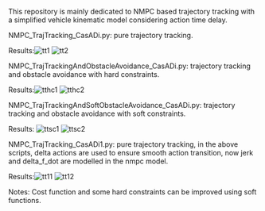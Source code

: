 This repository is mainly dedicated to NMPC based trajectory tracking with a simplified vehicle kinematic model considering action time delay.

NMPC_TrajTracking_CasADi.py: pure trajectory tracking. 

Results:![tt1](https://github.com/user-attachments/assets/70fbb13b-ffac-4cc1-b34f-3aa59bcbbc05)
![tt2](https://github.com/user-attachments/assets/4632336b-f675-4e73-864b-75f47fae213a)

NMPC_TrajTrackingAndObstacleAvoidance_CasADi.py: trajectory tracking and obstacle avoidance with hard constraints. 

Results:![tthc1](https://github.com/user-attachments/assets/d80665f4-0d7c-428e-a0aa-2eb8ba42a71d)
![tthc2](https://github.com/user-attachments/assets/d1644490-1db4-4e37-bc85-449bb472989f)

NMPC_TrajTrackingAndSoftObstacleAvoidance_CasADi.py: trajectory tracking and obstacle avoidance with soft constraints. 

Results:
![ttsc1](https://github.com/user-attachments/assets/89968050-1681-4634-a510-a5868662da3d)
![ttsc2](https://github.com/user-attachments/assets/cbdfc69a-1af3-42c8-9eed-699dccb68c79)

NMPC_TrajTracking_CasADi1.py: pure trajectory tracking, in the above scripts, delta actions are used to ensure smooth action transition, now jerk and delta_f_dot are
modelled in the nmpc model.

Results:![tt11](https://github.com/user-attachments/assets/52887c67-090b-4f9d-a0ef-2265229d27a2)
![tt12](https://github.com/user-attachments/assets/17f240f2-c51c-4c43-9617-d56052d0972e)

Notes: Cost function and some hard constraints can be improved using soft functions.
